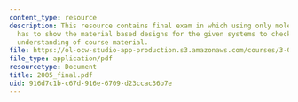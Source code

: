 ```yaml
---
content_type: resource
description: This resource contains final exam in which using only molecules students
  has to show the material based designs for the given systems to check the students
  understanding of course material.
file: https://ol-ocw-studio-app-production.s3.amazonaws.com/courses/3-034-organic-biomaterials-chemistry-fall-2005/916d7c1bc67d916e6709d23ccac36b7e_2005_final.pdf
file_type: application/pdf
resourcetype: Document
title: 2005_final.pdf
uid: 916d7c1b-c67d-916e-6709-d23ccac36b7e
---
```

